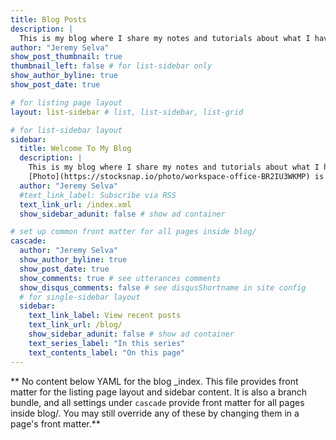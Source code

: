 ```yaml
---
title: Blog Posts
description: |
  This is my blog where I share my notes and tutorials about what I have learnt. Hopefully these posts will be useful for you as well.
author: "Jeremy Selva"
show_post_thumbnail: true
thumbnail_left: false # for list-sidebar only
show_author_byline: true
show_post_date: true

# for listing page layout
layout: list-sidebar # list, list-sidebar, list-grid

# for list-sidebar layout
sidebar: 
  title: Welcome To My Blog
  description: |
    This is my blog where I share my notes and tutorials about what I have learnt. Hopefully these posts will be useful for you as well.<br><br>
    [Photo](https://stocksnap.io/photo/workspace-office-BR2IU3WKMP) is taken from [FOCA Stock](https://stocksnap.io/author/focastock) on [StockSnap](https://stocksnap.io) under [CC0 license](https://creativecommons.org/publicdomain/zero/1.0/)
  author: "Jeremy Selva"
  #text_link_label: Subscribe via RSS
  text_link_url: /index.xml
  show_sidebar_adunit: false # show ad container

# set up common front matter for all pages inside blog/
cascade:
  author: "Jeremy Selva"
  show_author_byline: true
  show_post_date: true
  show_comments: true # see utterances comments
  show_disqus_comments: false # see disqusShortname in site config
  # for single-sidebar layout
  sidebar:
    text_link_label: View recent posts
    text_link_url: /blog/
    show_sidebar_adunit: false # show ad container
    text_series_label: "In this series"
    text_contents_label: "On this page"
---
```


** No content below YAML for the blog _index. This file provides front matter for the listing page layout and sidebar content. It is also a branch bundle, and all settings under `cascade` provide front matter for all pages inside blog/. You may still override any of these by changing them in a page's front matter.**
